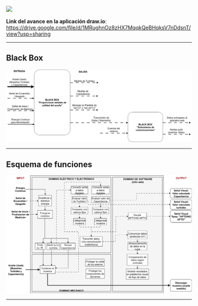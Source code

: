 <p align="left">
  <img src="https://github.com/user-attachments/assets/2cae9b13-d1de-4a5a-a827-643818c98091" width="200">
</p>

**Link del avance en la aplicación draw.io**: https://drive.google.com/file/d/1MRughnOz8zHX7MqqkQeBHqksV7nDdsnT/view?usp=sharing

---

## Black Box
![Caja negra](https://github.com/VictorRiveraT/Proyectos-de-Ingenier-a-1/blob/main/Proyectos%20de%20Ingenier%C3%ADa/Im%C3%A1genes/Diagramas-Caja%20Negra.drawio.png)

---

## Esquema de funciones
![Esquema de funciones](https://github.com/VictorRiveraT/Proyectos-de-Ingenier-a-1/blob/main/Proyectos%20de%20Ingenier%C3%ADa/Im%C3%A1genes/Esquema%20de%20Funciones.jpg)

---
